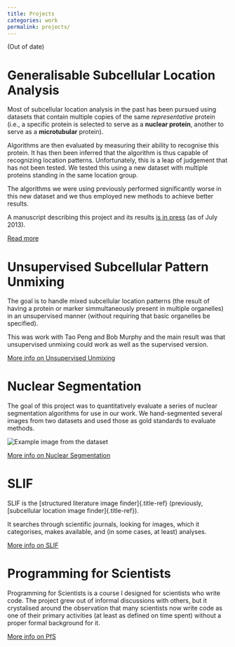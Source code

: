 ```yaml
---
title: Projects
categories: work
permalink: projects/
---
```


(Out of date)

# Generalisable Subcellular Location Analysis

Most of subcellular location analysis in the past has been pursued using
datasets that contain multiple copies of the same *representative*
protein (i.e., a specific protein is selected to serve as a **nuclear
protein**, another to serve as a **microtubular** protein).

Algorithms are then evaluated by measuring their ability to recognise
this protein. It has then been inferred that the algorithm is thus
capable of recognizing location patterns. Unfortunately, this is a leap
of judgement that has not been tested. We tested this using a new
dataset with multiple proteins standing in the same location group.

The algorithms we were using previously performed significantly worse in
this new dataset and we thus employed new methods to achieve better
results.

A manuscript describing this project and its results [is in
press](http://dx.doi.org/10.1093/bioinformatics/btt392) (as of July
2013).

[Read more](/projects/gen-classification)

# Unsupervised Subcellular Pattern Unmixing

The goal is to handle mixed subcellular location patterns (the result of
having a protein or marker simmultaneously present in multiple
organelles) in an unsupervised manner (without requiring that basic
organelles be specified).

This was work with Tao Peng and Bob Murphy and the main result was that
unsupervised unmixing could work as well as the supervised version.

[More info on Unsupervised Unmixing](/projects/unsupervised-unmixing)

# Nuclear Segmentation

The goal of this project was to quantitatively evaluate a series of
nuclear segmentation algorithms for use in our work. We hand-segmented
several images from two datasets and used those as gold standards to
evaluate methods.

![Example image from the dataset](/files/images/gnf-segmented-41.png)

[More info on Nuclear Segmentation](/projects/nuclear-segmentation)

# SLIF

SLIF is the [structured literature image finder]{.title-ref}
(previously, [subcellular location image finder]{.title-ref}).

It searches through scientific journals, looking for images, which it
categorises, makes available, and (in some cases, at least) analyses.

[More info on SLIF](/projects/slif)

# Programming for Scientists

Programming for Scientists is a course I designed for scientists who
write code. The project grew out of informal discussions with others,
but it crystalised around the observation that many scientists now write
code as one of their primary activities (at least as defined on time
spent) without a proper formal background for it.

[More info on PfS](/projects/pfs)
